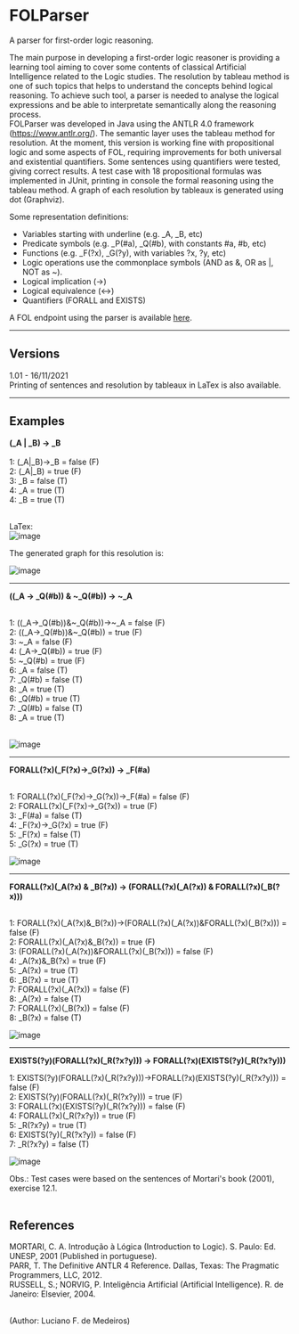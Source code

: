 # FOLParser
A parser for first-order logic reasoning.

The main purpose in developing a first-order logic reasoner is providing a learning tool aiming to cover some contents of classical Artificial Intelligence related to the Logic studies. The resolution by tableau method is one of such topics that helps to understand the concepts behind logical reasoning. To achieve such tool, a parser is needed to analyse the logical expressions and be able to interpretate semantically along the reasoning process. <BR>
FOLParser was developed in Java using the ANTLR 4.0 framework (https://www.antlr.org/). The semantic layer uses the tableau method for resolution. At the moment, this version is working fine with propositional logic and some aspects of FOL, requiring improvements for both universal and existential quantifiers. Some sentences using quantifiers were tested, giving correct results. A test case with 18 propositional formulas was implemented in JUnit, printing in console the formal reasoning using the tableau method. A graph of each resolution by tableaux is generated using dot (Graphviz).

Some representation definitions:
- Variables starting with underline (e.g. _A, _B, etc)
- Predicate symbols (e.g. _P(#a), _Q(#b), with constants #a, #b, etc)
- Functions (e.g. _F(?x), _G(?y), with variables ?x, ?y, etc)
- Logic operations use the commonplace symbols (AND as &, OR as |, NOT as ~). 
- Logical implication (->)
- Logical equivalence (<->)
- Quantifiers (FORALL and EXISTS)

A FOL endpoint using the parser is available <A HREF="http://professorfrontino.com.br/fol/" TARGET=_blank>here</A>.

<HR>
<H2>Versions</H2>
1.01 - 16/11/2021<BR>
Printing of sentences and resolution by tableaux in LaTex is also available.<BR>
<HR>
<H2>Examples</H2>
<B>(_A | _B) -> _B</B><BR><BR>
1: (_A|_B)->_B = false (F)<BR>
2:    (_A|_B) = true (F)<BR>
3:       _B = false (T)<BR>
4:          _A = true (T)<BR>
4:          _B = true (T)<BR>
<BR>

LaTex:<BR>
![image](https://user-images.githubusercontent.com/10674874/142086989-8ef32142-1fc8-44bc-8ee5-c656c20c2d7f.png)


The generated graph for this resolution is:<BR>

![image](https://user-images.githubusercontent.com/10674874/141703088-d91629ae-c604-4893-9e99-ce5fa5b3319c.png)
<HR>
<B>((_A -> _Q(#b)) & ~_Q(#b)) -> ~_A</B><BR><BR>
  
1: ((_A->_Q(#b))\&\~_Q(#b))->~_A = false (F)<BR>
2:    ((_A->_Q(#b))\&\~_Q(#b)) = true (F)<BR>
3:       ~_A = false (F)<BR>
4:          (_A->_Q(#b)) = true (F)<BR>
5:             ~_Q(#b) = true (F)<BR>
6:                _A = false (T)<BR>
7:                   _Q(#b) = false (T)<BR>
8:                      _A = true (T)<BR>
6:                _Q(#b) = true (T)<BR>
7:                   _Q(#b) = false (T)<BR>
8:                      _A = true (T)<BR>
<BR>
 
![image](https://user-images.githubusercontent.com/10674874/141703746-11a6fe17-77df-403d-8c54-b15756042cd7.png)
<HR>
<B>FORALL(?x)(_F(?x)->_G(?x)) -> _F(#a)</B><BR><BR>
  
1: FORALL(?x)(_F(?x)->_G(?x))->_F(#a) = false (F)<BR>
2:    FORALL(?x)(_F(?x)->_G(?x)) = true (F)<BR>
3:       _F(#a) = false (T)<BR>
4:          _F(?x)->_G(?x) = true (F)<BR>
5:             _F(?x) = false (T)<BR>
5:             _G(?x) = true (T)<BR>
  

![image](https://user-images.githubusercontent.com/10674874/141704307-b132c12c-0106-4b2d-9a87-84c210c06d48.png)
<HR>
<B>FORALL(?x)(_A(?x) & _B(?x)) -> (FORALL(?x)(_A(?x)) & FORALL(?x)(_B(?x)))</B><BR><BR>

1: FORALL(?x)(_A(?x)&_B(?x))->(FORALL(?x)(_A(?x))&FORALL(?x)(_B(?x))) = false (F)<BR>
2:    FORALL(?x)(_A(?x)&_B(?x)) = true (F)<BR>
3:       (FORALL(?x)(_A(?x))&FORALL(?x)(_B(?x))) = false (F)<BR>
4:          _A(?x)&_B(?x) = true (F)<BR>
5:             _A(?x) = true (T)<BR>
6:                _B(?x) = true (T)<BR>
7:                   FORALL(?x)(_A(?x)) = false (F)<BR>
8:                      _A(?x) = false (T)<BR>
7:                   FORALL(?x)(_B(?x)) = false (F)<BR>
8:                      _B(?x) = false (T)<BR>

![image](https://user-images.githubusercontent.com/10674874/141704472-d02cd57b-c894-4bb3-98cb-54c4f01f88fb.png)
<HR>

<B>EXISTS(?y)(FORALL(?x)(_R(?x?y))) -> FORALL(?x)(EXISTS(?y)(_R(?x?y)))</B><BR>
  
1: EXISTS(?y)(FORALL(?x)(_R(?x?y)))->FORALL(?x)(EXISTS(?y)(_R(?x?y))) = false (F)<BR>
2:    EXISTS(?y)(FORALL(?x)(_R(?x?y))) = true (F)<BR>
3:       FORALL(?x)(EXISTS(?y)(_R(?x?y))) = false (F)<BR>
4:          FORALL(?x)(_R(?x?y)) = true (F)<BR>
5:             _R(?x?y) = true (T)<BR>
6:                EXISTS(?y)(_R(?x?y)) = false (F)<BR>
7:                   _R(?x?y) = false (T)<BR>
  
![image](https://user-images.githubusercontent.com/10674874/141704597-e9bbbb8c-bb63-4b68-9a44-93a0ccf8bfbd.png)

Obs.: Test cases were based on the sentences of Mortari's book (2001), exercise 12.1.<BR><BR>
  
<H2>References</H2>
MORTARI, C. A. Introdução à Lógica (Introduction to Logic). S. Paulo: Ed. UNESP, 2001 (Published in portuguese).<BR>
PARR, T. The Definitive ANTLR 4 Reference. Dallas, Texas: The Pragmatic Programmers, LLC, 2012. <BR>
RUSSELL, S.; NORVIG, P. Inteligência Artificial (Artificial Intelligence). R. de Janeiro: Elsevier, 2004.<BR>
<BR>

(Author: Luciano F. de Medeiros)
